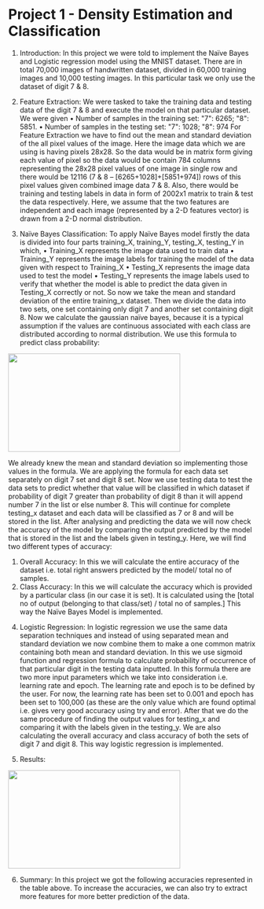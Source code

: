 <h1>Project 1 - Density Estimation and Classification</h1>

1.	Introduction:
In this project we were told to implement the Naïve Bayes and Logistic regression model using the MNIST dataset. There are in total 70,000 images of handwritten dataset, divided in 60,000 training images and 10,000 testing images. In this particular task we only use the dataset of digit 7 & 8.

2.	Feature Extraction:
We were tasked to take the training data and testing data of the digit 7 & 8 and execute the model on that particular dataset. We were given 
•	Number of samples in the training set:  "7": 6265; "8": 5851.
•	Number of samples in the testing set: "7": 1028; "8": 974
For Feature Extraction we have to find out the mean and standard deviation of the all pixel values of the image. Here the image data which we are using is having pixels 28x28. So the data would be in matrix form giving each value of pixel so the data would be contain 784 columns representing the 28x28 pixel values of one image in single row and there would be 12116 (7 & 8 – [6265+1028]+[5851+974]) rows of this pixel values given combined image data 7 & 8. Also, there would be training and testing labels in data in form of 2002x1 matrix to train & test the data respectively. Here, we assume that the two features are independent and each image (represented by a 2-D features vector) is drawn from a 2-D normal distribution.

3.	Naïve Bayes Classification:
To apply Naïve Bayes model firstly the data is divided into four parts training_X, training_Y, testing_X, testing_Y in which,
•	Training_X represents the image data used to train data
•	Training_Y represents the image labels for training the model of the data given with respect to Training_X
•	Testing_X represents the image data used to test the model 
•	Testing_Y represents the image labels used to verify that whether the model is able to predict the data given in Testing_X correctly or not.
So now we take the mean and standard deviation of the entire training_x dataset. Then we divide the data into two sets, one set containing only digit 7 and another set containing digit 8. Now we calculate the gaussian naïve bayes, because it is a typical assumption if the values are continuous associated with each class are distributed according to normal distribution. We use this formula to predict class probability:
  
<img src="https://github.com/prempatel97/Statistical_Machine_Learning-Projects/tree/master/imgs/pro_1_formula.png" width="350" height="200">

We already knew the mean and standard deviation so implementing those values in the formula. We are applying the formula for each data set separately on digit 7 set and digit 8 set. Now we use testing data to test the data sets to predict whether that value will be classified in which dataset if probability of digit 7 greater than probability of digit 8 than it will append number 7 in the list or else number 8. This will continue for complete testing_x dataset and each data will be classified as 7 or 8 and will be stored in the list. After analysing and predicting the data we will now check the accuracy of the model by comparing the output predicted by the model that is stored in the list and the labels given in testing_y. Here, we will find two different types of accuracy:
1)	Overall Accuracy: In this we will calculate the entire accuracy of the dataset i.e. total right answers predicted by the model/ total no of samples.
2)	Class Accuracy: In this we will calculate the accuracy which is provided by a particular class (in our case it is set). It is calculated using the [total no of output (belonging to that class/set) / total no of samples.]
This way the Naïve Bayes Model is implemented.

4.	Logistic Regression: 
In logistic regression we use the same data separation techniques and instead of using separated mean and standard deviation we now combine them to make a one common matrix containing both mean and standard deviation. In this we use sigmoid function and regression formula to calculate probability of occurrence of that particular digit in the testing data inputted. In this formula there are two more input parameters which we take into consideration i.e. learning rate and epoch. The learning rate and epoch is to be defined by the user. For now, the learning rate has been set to 0.001 and epoch has been set to 100,000 (as these are the only value which are found optimal i.e. gives very good accuracy using try and error). After that we do the same procedure of finding the output values for testing_x and comparing it with the labels given in the testing_y. We are also calculating the overall accuracy and class accuracy of both the sets of digit 7 and digit 8. This way logistic regression is implemented.

5.	Results:

<img src="https://github.com/prempatel97/Statistical_Machine_Learning-Projects/tree/master/imgs/pro_1_results.png" width="350" height="200">

6.	Summary:
In this project we got the following accuracies represented in the table above. To increase the accuracies, we can also try to extract more features for more better prediction of the data.
